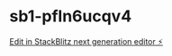 # sb1-pfln6ucqv4

[Edit in StackBlitz next generation editor ⚡️](https://stackblitz.com/~/github.com/achrafnh/sb1-pfln6ucqv4)